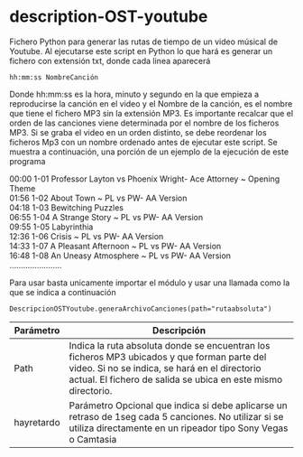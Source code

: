 # description-OST-youtube
Fichero Python para generar las rutas de tiempo de un video músical de Youtube. Al ejecutarse este script en Python lo que hará es generar un fichero con extensión txt, donde cada linea aparecerá

`hh:mm:ss NombreCanción`  

Donde hh:mm:ss es la hora, minuto y segundo en la que empieza a reproducirse la canción en el video y el Nombre de la canción, es el nombre que tiene el fichero MP3 sin la extensión MP3. Es importante recalcar que el orden de las canciones viene determinada por el nombre de los ficheros MP3. Si se graba el video en un orden distinto, se debe reordenar los ficheros Mp3 con un nombre ordenado antes de ejecutar este script. Se muestra a continuación, una porción de un ejemplo de la ejecución de este programa

00:00 1-01 Professor Layton vs Phoenix Wright- Ace Attorney ~ Opening Theme  
01:56 1-02 About Town ~ PL vs PW- AA Version  
04:18 1-03 Bewitching Puzzles  
06:55 1-04 A Strange Story ~ PL vs PW- AA Version  
09:55 1-05 Labyrinthia  
12:36 1-06 Crisis ~ PL vs PW- AA Version  
14:33 1-07 A Pleasant Afternoon ~ PL vs PW- AA Version  
16:48 1-08 An Uneasy Atmosphere ~ PL vs PW- AA Version  
.......................

Para usar basta unicamente importar el módulo y usar una llamada como la que se indica a continuación
```
DescripcionOSTYoutube.generaArchivoCanciones(path="rutaabsoluta")
```

| Parámetro | Descripción |
| --------- | ----------- |
| Path | Indica la ruta absoluta donde se encuentran los ficheros MP3 ubicados y que forman parte del video. Si no se indica, se hará en el directorio actual. El fichero de salida se ubica en este mismo directorio. |
| hayretardo | Parámetro Opcional que indica si debe aplicarse un retraso de 1seg cada 5 canciones. No utilizar si se utiliza directamente en un ripeador tipo Sony Vegas o Camtasia |
